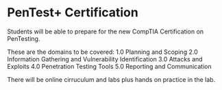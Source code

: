 <h1>PenTest+ Certification</h1>

Students will be able to prepare for the new CompTIA Certification on PenTesting.

These are the domains to be covered:
1.0 Planning and Scoping
2.0 Information Gathering and Vulnerability Identification 
3.0 Attacks and Exploits 
4.0 Penetration Testing Tools 
5.0 Reporting and Communication

There will be online cirruculum and labs plus hands on practice in the lab.
